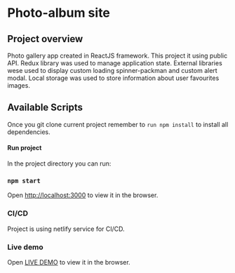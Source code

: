 # Photo-album site

## Project overview

Photo gallery app created in ReactJS framework. This project it using public API. Redux library was used to manage application state. External libraries wese used to display custom loading spinner-packman and custom alert modal. Local storage was used to store information about user favourites images.

## Available Scripts

Once you git clone current project remember to `run npm install` to install all dependencies.

#### Run project

In the project directory you can run:

### `npm start`

Open [http://localhost:3000](http://localhost:3000) to view it in the browser.

### CI/CD

Project is using netlify service for CI/CD. 

### Live demo

Open [LIVE DEMO](https://zealous-raman-ecaf9c.netlify.app/) to view it in the browser.